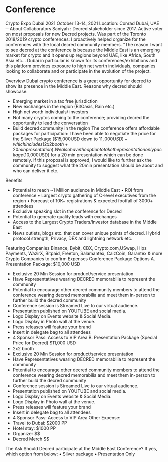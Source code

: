 # Conference
Crypto Expo Dubai 2021
October 13-14, 2021
Location: Conrad Dubai, UAE
─
About Collaborators
Saniyah : Decred stakeholder since 2017. Active voter on most proposals for new Decred projects. Was part of the Toronto 2018/2019 crypto conferences: I proactively helped organize for the conferences with the local decred community members.
“The reason I want to see decred at the conference is because the Middle East is an emerging market for crypto and it opens up regions beyond UAE, like Africa, South Asia etc... Dubai in particular is known for its conferences/exhibitions and this platform provides exposure to high net worth individuals, companies looking to collaborate and or participate in the evolution of the project. 




Overview
Dubai crypto conference is a great opportunity for decred to show its presence in the Middle East.
Reasons why decred should showcase:
-	Emerging market in a tax free jurisdiction
-	New exchanges in the region (BitOasis, Rain etc.)
-	High net worth individuals/ investors
-	Not many cryptos coming to the conference; providing decred the opportunity to lead the conversation
-	Build decred community in the region
The conference offers affordable packages for participation: I have been able to negotiate the price for the Silver Package ($15,000USD down to $11,000USD)- which includes ( 2x2 booth+20 min presentation). We also have the option to take the presentation only package ($10,000USD) for a 20 min presentation which can be done remotely. If this proposal is approved, I would like to further ask the community to suggest what the 20min presentation should be about and who can deliver it etc.

Benefits
-	Potential to reach ~1 Million audience in Middle East
•	ROI from conference
•	Largest crypto gathering of C-level executives from the region
•	Forecast of 10K+ registrations & expected footfall of 3000+ attendees
-	Exclusive speaking slot in the conference for Decred
-	Potential to generate quality leads with exchanges
-	Access to the Largest Crypto Traders/Investor database in the Middle East
-	News outlets, blogs etc. that can cover unique points of decred. Hybrid protocol strength, Privacy, DEX and lightning network etc.


Featuring Companies
Binance,  Bybit, CBX, Crypto.com,USwap, Hips Payments, WazirX, Bitpaid, Freeton,  Salamantex, CaizCoin,  Garantex & more Crypto Companies to confirm
Expenses
Conference Package Options
A.  Presentation Package: $10,000 USD
-	Exclusive 20 Min Session for product/service presentation
-	Have Representatives wearing DECRED memorabilia to represent the community
-	Potential to encourage other decred community members to attend the conference wearing decred memorabilia and meet them in-person to further build the decred community
-	Conference session is Streamed Live to our virtual audience.
-	Presentation published on YOUTUBE and social media.
-	Logo Display on Events website & Social Media.
-	Logo Display in Photo wall at the venue.
-	Press releases will feature your brand
-	Insert in delegate bag to all attendees
-	4 Sponsor Pass: Access to VIP Area
B.  Presentation Package (Special Price for Decred) $11,000 USD
-	2x2 booth
-	Exclusive 20 Min Session for product/service presentation
-	Have Representatives wearing DECRED memorabilia to represent the community
-	Potential to encourage other decred community members to attend the conference wearing decred memorabilia and meet them in-person to further build the decred community
-	Conference session is Streamed Live to our virtual audience.
-	Presentation published on YOUTUBE and social media.
-	Logo Display on Events website & Social Media.
-	Logo Display in Photo wall at the venue.
-	Press releases will feature your brand
-	Insert in delegate bag to all attendees
-	4 Sponsor Pass: Access to VIP Area
Other Expense:
-	Travel to Dubai: $2000 PP
-	Hotel stay: $1000 PP
-	Organizer $$
-	Decred Merch $$
 
The Ask
Should Decred participate at the Middle East Conference? If yes, which option from below:
•	Silver package
•	Presentation Only 
